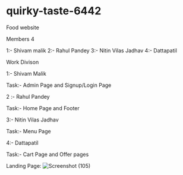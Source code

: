 # quirky-taste-6442
Food website 

Members 4

1:- Shivam malik
2:- Rahul Pandey 
3:- Nitin Vilas Jadhav
4:- Dattapatil


Work Divison

1:- Shivam Malik

Task:- Admin Page and Signup/Login Page

2 :- Rahul Pandey

Task:- Home Page and Footer

3:- Nitin Vilas Jadhav

Task:- Menu Page

4:- Dattapatil

Task:- Cart Page and Offer pages


Landing Page:
![Screenshot (105)](https://user-images.githubusercontent.com/110033165/221638908-ab8605de-dc67-4387-bf1f-556938566ab6.png)


